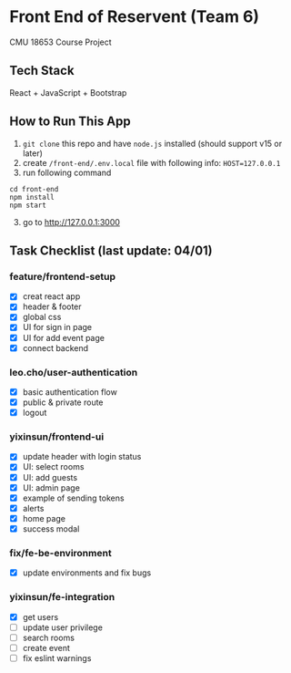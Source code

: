 # Front End of Reservent (Team 6)

CMU 18653 Course Project

## Tech Stack

React + JavaScript + Bootstrap

## How to Run This App

1. `git clone` this repo and have `node.js` installed (should support v15 or later)
2. create `/front-end/.env.local` file with following info: `HOST=127.0.0.1`
3. run following command

```
cd front-end
npm install
npm start
```

3. go to http://127.0.0.1:3000

## Task Checklist (last update: 04/01)

### feature/frontend-setup

- [x] creat react app
- [x] header & footer
- [x] global css
- [x] UI for sign in page
- [x] UI for add event page
- [x] connect backend

### leo.cho/user-authentication

- [x] basic authentication flow
- [x] public & private route
- [x] logout

### yixinsun/frontend-ui

- [x] update header with login status
- [x] UI: select rooms
- [x] UI: add guests
- [x] UI: admin page
- [x] example of sending tokens
- [x] alerts
- [x] home page
- [x] success modal

### fix/fe-be-environment

- [x] update environments and fix bugs

### yixinsun/fe-integration
- [x] get users
- [ ] update user privilege
- [ ] search rooms
- [ ] create event
- [ ] fix eslint warnings
